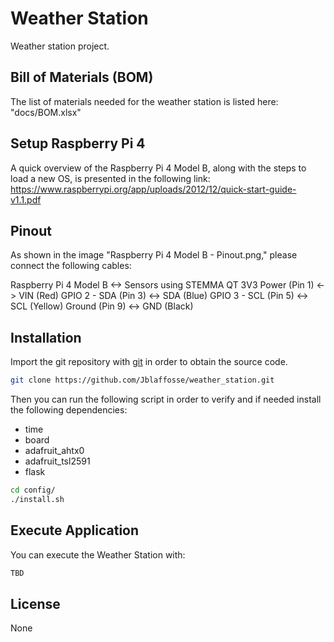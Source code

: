 # Weather Station

Weather station project.

## Bill of Materials (BOM)
The list of materials needed for the weather station is listed here: "docs/BOM.xlsx"

## Setup Raspberry Pi 4

A quick overview of the Raspberry Pi 4 Model B, along with the steps to load a new OS, is presented in the following link:
https://www.raspberrypi.org/app/uploads/2012/12/quick-start-guide-v1.1.pdf

## Pinout

As shown in the image "Raspberry Pi 4 Model B - Pinout.png," please connect the following cables:

Raspberry Pi 4 Model B <-> Sensors using STEMMA QT
3V3 Power (Pin 1) <-> VIN (Red)
GPIO 2 - SDA (Pin 3) <-> SDA (Blue)
GPIO 3 - SCL (Pin 5) <-> SCL (Yellow)
Ground (Pin 9) <-> GND (Black)


## Installation

Import the git repository with [git](https://github.com/) in order to obtain the source code.

```bash
git clone https://github.com/Jblaffosse/weather_station.git
```

Then you can run the following script in order to verify and if needed install the following dependencies:
- time
- board
- adafruit_ahtx0
- adafruit_tsl2591
- flask

```bash
cd config/
./install.sh
```

## Execute Application
You can execute the Weather Station with:

```bash
TBD
```

## License
None